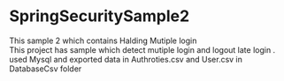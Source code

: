 # SpringSecuritySample2
This sample 2 which contains Halding Mutiple login 
<br/>
This project has sample which detect mutiple login and logout late login .
<br/>
used Mysql and exported data in Authroties.csv and User.csv in DatabaseCsv folder